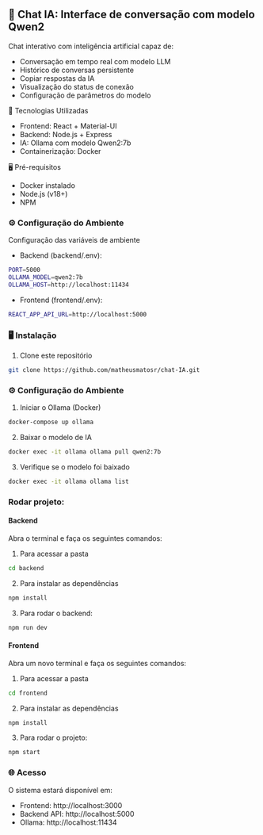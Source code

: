 ## 🤖 Chat IA: Interface de conversação com modelo Qwen2

Chat interativo com inteligência artificial capaz de:

- Conversação em tempo real com modelo LLM
- Histórico de conversas persistente
- Copiar respostas da IA
- Visualização do status de conexão
- Configuração de parâmetros do modelo

🚀 Tecnologias Utilizadas

- Frontend: React + Material-UI
- Backend: Node.js + Express
- IA: Ollama com modelo Qwen2:7b
- Containerização: Docker

🖥️ Pré-requisitos

- Docker instalado
- Node.js (v18+)
- NPM

### ⚙️ Configuração do Ambiente

Configuração das variáveis de ambiente

- Backend (backend/.env):

```bash
PORT=5000
OLLAMA_MODEL=qwen2:7b
OLLAMA_HOST=http://localhost:11434
```

- Frontend (frontend/.env):

```bash
REACT_APP_API_URL=http://localhost:5000
```

### 🖥️ Instalação

1. Clone este repositório

```bash
git clone https://github.com/matheusmatosr/chat-IA.git
```

### ⚙️ Configuração do Ambiente

1. Iniciar o Ollama (Docker)

```bash
docker-compose up ollama
```

2. Baixar o modelo de IA

```bash
docker exec -it ollama ollama pull qwen2:7b
```

3. Verifique se o modelo foi baixado

```bash
docker exec -it ollama ollama list
```

### Rodar projeto:

#### Backend

Abra o terminal e faça os seguintes comandos:

1. Para acessar a pasta

```bash
cd backend
```

2. Para instalar as dependências

```bash
npm install
```

3. Para rodar o backend:

```bash
npm run dev
```

#### Frontend

Abra um novo terminal e faça os seguintes comandos:

1. Para acessar a pasta

```bash
cd frontend
```

2. Para instalar as dependências

```bash
npm install
```

3. Para rodar o projeto:

```bash
npm start
```

### 🌐 Acesso
O sistema estará disponível em:

- Frontend: http://localhost:3000
- Backend API: http://localhost:5000
- Ollama: http://localhost:11434
